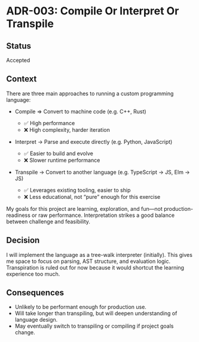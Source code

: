 # ADR-003: Compile Or Interpret Or Transpile

## Status
Accepted

## Context
There are three main approaches to running a custom programming language:

* Compile => Convert to machine code (e.g. C++, Rust)
  * ✅ High performance
  * ❌ High complexity, harder iteration

* Interpret → Parse and execute directly (e.g. Python, JavaScript)
  * ✅ Easier to build and evolve
  * ❌ Slower runtime performance

* Transpile → Convert to another language (e.g. TypeScript → JS, Elm → JS)
  * ✅ Leverages existing tooling, easier to ship
  * ❌ Less educational, not “pure” enough for this exercise

My goals for this project are learning, exploration, and fun—not production-readiness or raw performance. Interpretation strikes a good balance between challenge and feasibility.

## Decision
I will implement the language as a tree-walk interpreter (initially).
This gives me space to focus on parsing, AST structure, and evaluation logic.
Transpiration is ruled out for now because it would shortcut the learning experience too much.

## Consequences
* Unlikely to be performant enough for production use.
* Will take longer than transpiling, but will deepen understanding of language design.
* May eventually switch to transpiling or compiling if project goals change.